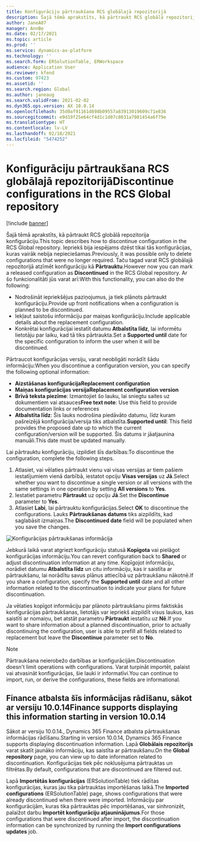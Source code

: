 ```yaml
---
title: Konfigurāciju pārtraukšana RCS globālajā repozitorijā
description: Šajā tēmā aprakstīts, kā pārtraukt RCS globālā repozitorija konfigurācijas.
author: JaneA07
manager: AnnBe
ms.date: 02/17/2021
ms.topic: article
ms.prod: ''
ms.service: dynamics-ax-platform
ms.technology: ''
ms.search.form: ERSolutionTable, ERWorkspace
audience: Application User
ms.reviewer: kfend
ms.custom: 97423
ms.assetid: ''
ms.search.region: Global
ms.author: janeaug
ms.search.validFrom: 2021-02-02
ms.dyn365.ops.version: AX 10.0.14
ms.openlocfilehash: 35d0af91161d898b09557a83913019609c71e836
ms.sourcegitcommit: e9d19f25e64cf4d1c1d07c8031a7081454a6f79e
ms.translationtype: HT
ms.contentlocale: lv-LV
ms.lasthandoff: 02/18/2021
ms.locfileid: "5474252"
---
```

# <a name="discontinue-configurations-in-the-rcs-global-repository"></a><span data-ttu-id="5585e-103">Konfigurāciju pārtraukšana RCS globālajā repozitorijā</span><span class="sxs-lookup"><span data-stu-id="5585e-103">Discontinue configurations in the RCS Global repository</span></span>

[!include [banner](../includes/banner.md)]

<span data-ttu-id="5585e-104">Šajā tēmā aprakstīts, kā pārtraukt RCS globālā repozitorija konfigurāciju.</span><span class="sxs-lookup"><span data-stu-id="5585e-104">This topic describes how to discontinue configuration in the RCS Global repository.</span></span> <span data-ttu-id="5585e-105">Iepriekš bija iespējams dzēst tikai tās konfigurācijas, kuras vairāk nebija nepieciešamas.</span><span class="sxs-lookup"><span data-stu-id="5585e-105">Previously, it was possible only to delete configurations that were no longer required.</span></span> <span data-ttu-id="5585e-106">Taču tagad varat RCS globālajā repozitorijā atzīmēt konfigurāciju kā **Pārtrauktu**.</span><span class="sxs-lookup"><span data-stu-id="5585e-106">However now you can mark a released configuration as **Discontinued** in the RCS Global repository.</span></span> <span data-ttu-id="5585e-107">Ar šo funkcionalitāti jūs varat arī:</span><span class="sxs-lookup"><span data-stu-id="5585e-107">With this functionality, you can also do the following:</span></span> 
 
 - <span data-ttu-id="5585e-108">Nodrošināt iepriekšējus paziņojumus, ja tiek plānots pārtraukt konfigurāciju.</span><span class="sxs-lookup"><span data-stu-id="5585e-108">Provide up front notifications when a configuration is planned to be discontinued.</span></span>
 - <span data-ttu-id="5585e-109">Iekļaut saistošu informāciju par maiņas konfigurāciju.</span><span class="sxs-lookup"><span data-stu-id="5585e-109">Include applicable details about the replacement configuration.</span></span>
 - <span data-ttu-id="5585e-110">Konkrētai konfigurācijai iestatīt datumu **Atbalstīta līdz**, lai informētu lietotāju par laiku, kad tā tiks pārtraukta.</span><span class="sxs-lookup"><span data-stu-id="5585e-110">Set a **Supported until** date for the specific configuration to inform the user when it will be discontinued.</span></span>

<span data-ttu-id="5585e-111">Pārtraucot konfigurācijas versiju, varat neobligāti norādīt šādu informāciju:</span><span class="sxs-lookup"><span data-stu-id="5585e-111">When you discontinue a configuration version, you can specify the following optional information:</span></span>

  - <span data-ttu-id="5585e-112">**Aizstāšanas konfigurācija**</span><span class="sxs-lookup"><span data-stu-id="5585e-112">**Replacement configuration**</span></span>
  - <span data-ttu-id="5585e-113">**Maiņas konfigurācijas versija**</span><span class="sxs-lookup"><span data-stu-id="5585e-113">**Replacement configuration version**</span></span>
  - <span data-ttu-id="5585e-114">**Brīvā teksta piezīme**: Izmantojiet šo lauku, lai sniegtu saites uz dokumentiem vai atsauces</span><span class="sxs-lookup"><span data-stu-id="5585e-114">**Free text note**: Use this field to provide documentation links or references</span></span>
  - <span data-ttu-id="5585e-115">**Atbalstīta līdz**: Šis lauks nodrošina piedāvāto datumu, līdz kuram pašreizējā konfigurācija/versija tiks atbalstīta.</span><span class="sxs-lookup"><span data-stu-id="5585e-115">**Supported until**: This field provides the proposed date up to which the current configuration/version will be supported.</span></span> <span data-ttu-id="5585e-116">Šis datums ir jāatjaunina manuāli.</span><span class="sxs-lookup"><span data-stu-id="5585e-116">This date must be updated manually.</span></span>
  
<span data-ttu-id="5585e-117">Lai pārtrauktu konfigurāciju, izpildiet šīs darbības:</span><span class="sxs-lookup"><span data-stu-id="5585e-117">To discontinue the configuration, complete the following steps.</span></span> 

1. <span data-ttu-id="5585e-118">Atlasiet, vai vēlaties pārtraukt vienu vai visas versijas ar tiem pašiem iestatījumiem vienā darbībā, iestatot opciju **Visas versijas** uz **Jā**.</span><span class="sxs-lookup"><span data-stu-id="5585e-118">Select whether you want to discontinue a single version or all versions with the same settings in one operation by setting **All versions** to **Yes**.</span></span> 
2. <span data-ttu-id="5585e-119">Iestatiet parametru **Pārtraukt** uz opciju **Jā**.</span><span class="sxs-lookup"><span data-stu-id="5585e-119">Set the **Discontinue** parameter to **Yes**.</span></span>
3. <span data-ttu-id="5585e-120">Atlasiet **Labi**, lai pārtrauktu konfigurācijas.</span><span class="sxs-lookup"><span data-stu-id="5585e-120">Select **OK** to discontinue the configurations.</span></span> <span data-ttu-id="5585e-121">Lauks **Pārtraukšanas datums** tiks aizpildīts, kad saglabāsit izmaiņas.</span><span class="sxs-lookup"><span data-stu-id="5585e-121">The **Discontinued date** field will be populated when you save the changes.</span></span>

![Konfigurācijas pārtraukšanas informācija](media/Discontinue-details-2.png)
  
<span data-ttu-id="5585e-123">Jebkurā laikā varat atgriezt konfigurāciju statusā **Kopīgota** vai pielāgot konfigurācijas informāciju.</span><span class="sxs-lookup"><span data-stu-id="5585e-123">You can revert configuration back to **Shared** or adjust discontinuation information at any time.</span></span> <span data-ttu-id="5585e-124">Kopīgojot informāciju, norādiet datumu **Atbalstīta līdz** un citu informāciju, kas ir saistīta ar pārtraukšanu, lai norādītu savus plānus attiecībā uz pārtraukšanu nākotnē.</span><span class="sxs-lookup"><span data-stu-id="5585e-124">If you share a configuration, specify the **Supported until** date and all other information related to the discontinuation to indicate your plans for future discontinuation.</span></span>

<span data-ttu-id="5585e-125">Ja vēlaties kopīgot informāciju par plānoto pārtraukšanu pirms faktiskās konfigurācijas pārtraukšanas, lietotājs var iepriekš aizpildīt visus laukus, kas saistīti ar nomaiņu, bet atstāt parametru **Pārtraukt** iestatītu uz **Nē**.</span><span class="sxs-lookup"><span data-stu-id="5585e-125">If you want to share information about a planned discontinuation, prior to actually discontinuing the configuration, user is able to prefill all fields related to replacement but leave the **Discontinue** parameter set to **No**.</span></span>

> [!NOTE]
> <span data-ttu-id="5585e-126">Pārtraukšana neierobežo darbības ar konfigurācijām.</span><span class="sxs-lookup"><span data-stu-id="5585e-126">Discontinuation doesn't limit operations with configurations.</span></span> <span data-ttu-id="5585e-127">Varat turpināt importēt, palaist vai atvasināt konfigurācijas, šie lauki ir informatīvi.</span><span class="sxs-lookup"><span data-stu-id="5585e-127">You can continue to import, run, or derive the configurations, these fields are informational.</span></span>

## <a name="finance-supports-displaying-this-information-starting-in-version-10014"></a><span data-ttu-id="5585e-128">Finance atbalsta šīs informācijas rādīšanu, sākot ar versiju 10.0.14</span><span class="sxs-lookup"><span data-stu-id="5585e-128">Finance supports displaying this information starting in version 10.0.14</span></span>

<span data-ttu-id="5585e-129">Sākot ar versiju 10.0.14., Dynamics 365 Finance atbalsta pārtraukšanas informācijas rādīšanu.</span><span class="sxs-lookup"><span data-stu-id="5585e-129">Starting in version 10.0.14, Dynamics 365 Finance supports displaying discontinuation information.</span></span> <span data-ttu-id="5585e-130">Lapā **Globālais repozitorijs** varat skatīt jaunāko informāciju, kas saistīta ar pārtraukšanu.</span><span class="sxs-lookup"><span data-stu-id="5585e-130">On the **Global repository** page, you can view up to date information related to discontinuation.</span></span> <span data-ttu-id="5585e-131">Konfigurācijas tiek pēc noklusējuma pārtrauktas un filtrētas.</span><span class="sxs-lookup"><span data-stu-id="5585e-131">By default, configurations that are discontinued are filtered out.</span></span>
  
<span data-ttu-id="5585e-132">Lapā **Importētās konfigurācijas** (ERSolutionTable) tiek rādītas konfigurācijas, kuras jau tika pārtrauktas importēšanas laikā.</span><span class="sxs-lookup"><span data-stu-id="5585e-132">The **Imported configurations** (ERSolutionTable) page, shows configurations that were already discontinued when there were imported.</span></span> <span data-ttu-id="5585e-133">Informāciju par konfigurācijām, kuras tika pārtrauktas pēc importēšanas, var sinhronizēt, palaižot darbu **Importēt konfigurāciju atjauninājumus**.</span><span class="sxs-lookup"><span data-stu-id="5585e-133">For those configurations that were discontinued after import, the discontinuation information can be synchronized by running the **Import configurations updates** job.</span></span>


